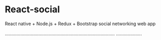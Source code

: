 # React-social
React native + Node.js + Redux + Bootstrap social networking web app

.....................................................................................
....................